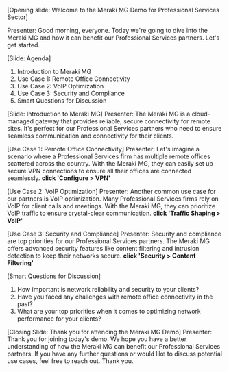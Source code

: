[Opening slide: Welcome to the Meraki MG Demo for Professional Services Sector]

Presenter: Good morning, everyone. Today we're going to dive into the Meraki MG and how it can benefit our Professional Services partners. Let's get started.

[Slide: Agenda]
1. Introduction to Meraki MG
2. Use Case 1: Remote Office Connectivity
3. Use Case 2: VoIP Optimization
4. Use Case 3: Security and Compliance
5. Smart Questions for Discussion

[Slide: Introduction to Meraki MG]
Presenter: The Meraki MG is a cloud-managed gateway that provides reliable, secure connectivity for remote sites. It's perfect for our Professional Services partners who need to ensure seamless communication and connectivity for their clients.

[Use Case 1: Remote Office Connectivity]
Presenter: Let's imagine a scenario where a Professional Services firm has multiple remote offices scattered across the country. With the Meraki MG, they can easily set up secure VPN connections to ensure all their offices are connected seamlessly. **click 'Configure > VPN'**

[Use Case 2: VoIP Optimization]
Presenter: Another common use case for our partners is VoIP optimization. Many Professional Services firms rely on VoIP for client calls and meetings. With the Meraki MG, they can prioritize VoIP traffic to ensure crystal-clear communication. **click 'Traffic Shaping > VoIP'**

[Use Case 3: Security and Compliance]
Presenter: Security and compliance are top priorities for our Professional Services partners. The Meraki MG offers advanced security features like content filtering and intrusion detection to keep their networks secure. **click 'Security > Content Filtering'**

[Smart Questions for Discussion]
1. How important is network reliability and security to your clients?
2. Have you faced any challenges with remote office connectivity in the past?
3. What are your top priorities when it comes to optimizing network performance for your clients?

[Closing Slide: Thank you for attending the Meraki MG Demo]
Presenter: Thank you for joining today's demo. We hope you have a better understanding of how the Meraki MG can benefit our Professional Services partners. If you have any further questions or would like to discuss potential use cases, feel free to reach out. Thank you.